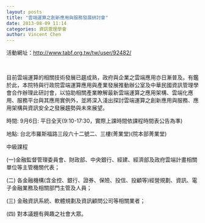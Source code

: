 ```yaml
---
layout: posts
title: "雲端運算之創新應用與服務發展研討會"
date: 2013-08-09 11:14
categories: 資訊管理學會
author: Vincent Chen
---
```


活動網址：http://www.tabf.org.tw/tw/user/92482/

 

目前雲端運算的相關技術發展已趨成熟，政府與企業之雲端應用亦日漸普及。有鑑於此，本院特與行政院雲端運算應用與產業發展推動辦公室及中華民國資訊管理學會合作辦理此研討會，以協助相關產業瞭解最新雲端運算之應用架構、雲端化應用、服務平台與其應用實例外，並將深入淺出探討雲端運算之創新應用與服務、應用架構與資訊安全之發展趨勢與未來展望。

時間: 9月6日: 平日全天(9:10-17:30，實際上課時間依課程時間表公告為準)

地點: 台北市羅斯福路三段六十二號二、三樓(菁業堂)(院本部菁業堂)

中級課程

(一)金融監督管理委員會、財政部、中央銀行、經建、經濟部及政府雲端計畫相關單位等主管機關代表；

(二) 各金融機構(含金控、銀行、證券、保險、投信、投顧等)經營規劃、資訊、電子金融業務及相關部門主管及人員；

(三) 金融資訊系統、軟體規劃及資訊顧問公司等相關業者；

(四) 對本議題有興趣之社會大眾。
